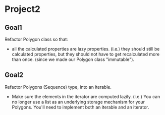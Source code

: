 # Project2

## Goal1 
Refactor Polygon class so that:
  - all the calculated properties are lazy properties.
  (i.e.) they should still be calculated properties, but they should not have to get recalculated more than once.
  (since we made our Polygon class "immutable").
  
## Goal2
Refactor Polygons (Sequence) type, into an iterable. 
  - Make sure the elements in the iterator are computed lazily.
  (i.e.) You can no longer use a list as an underlying storage mechanism for your Polygons.
  You'll need to implement both an iterable and an iterator.
